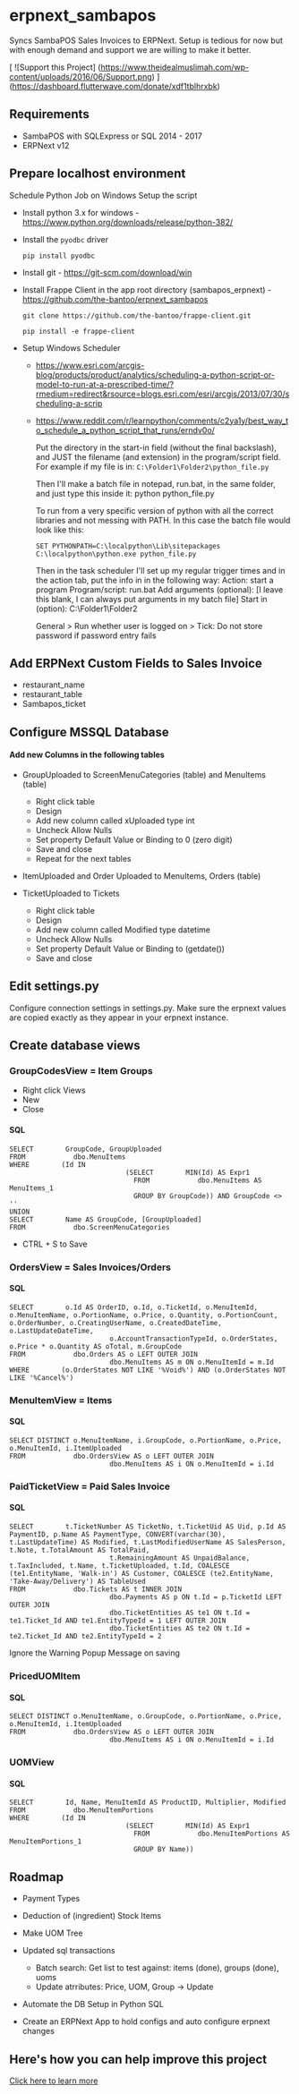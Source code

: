 # erpnext_sambapos 
Syncs SambaPOS Sales Invoices to ERPNext. Setup is tedious for now but with enough demand and support we are willing to make it better.


[
  ![Support this Project]
  (https://www.theidealmuslimah.com/wp-content/uploads/2016/06/Support.png)
]
(https://dashboard.flutterwave.com/donate/xdf1tblhrxbk)


## Requirements
- SambaPOS with SQLExpress or SQL 2014 - 2017
- ERPNext v12

## Prepare localhost environment





Schedule Python Job on Windows
Setup the script
- Install python 3.x for windows - https://www.python.org/downloads/release/python-382/
- Install the `pyodbc` driver

	```
	pip install pyodbc
	```
	
- Install git - https://git-scm.com/download/win
- Install Frappe Client in the app root directory (sambapos_erpnext) - https://github.com/the-bantoo/erpnext_sambapos 
	
	```
	git clone https://github.com/the-bantoo/frappe-client.git
	```
	
	```
	pip install -e frappe-client
	```
	
- Setup Windows Scheduler 
	- https://www.esri.com/arcgis-blog/products/product/analytics/scheduling-a-python-script-or-model-to-run-at-a-prescribed-time/?rmedium=redirect&rsource=blogs.esri.com/esri/arcgis/2013/07/30/scheduling-a-scrip
	- https://www.reddit.com/r/learnpython/comments/c2ya1y/best_way_to_schedule_a_python_script_that_runs/erndv0o/

		Put the directory in the start-in field (without the final backslash), and JUST the filename (and extension) in the program/script field.
		For example if my file is in:
		`C:\Folder1\Folder2\python_file.py`

		Then I'll make a batch file in notepad, run.bat, in the same folder, and just type this inside it:
		python python_file.py

		To run from a very specific version of python with all the correct libraries and not messing with PATH. In this case the batch file would look like this:
		```
		SET PYTHONPATH=C:\localpython\Lib\sitepackages
		C:\localpython\python.exe python_file.py
		```


		Then in the task scheduler I'll set up my regular trigger times and in the action tab, put the info in in the following way:
		Action: start a program
		Program/script: run.bat
		Add arguments (optional): [I leave this blank, I can always put arguments in my batch file]
		Start in (option): C:\Folder1\Folder2

		General > Run whether user is logged on > Tick: Do not store password if password entry fails

## Add ERPNext Custom Fields to Sales Invoice
- restaurant_name
- restaurant_table
- Sambapos_ticket

## Configure MSSQL Database
#### Add new Columns in the following tables
- GroupUploaded to ScreenMenuCategories (table) and MenuItems (table)
  - Right click table
  - Design
  - Add new column called xUploaded type int
  - Uncheck Allow Nulls
  - Set property Default Value or Binding to 0 (zero digit) 
  - Save and close
  - Repeat for the next tables
  
- ItemUploaded and Order Uploaded to MenuItems, Orders (table)
- TicketUploaded to Tickets
  - Right click table
  - Design
  - Add new column called Modified type datetime
  - Uncheck Allow Nulls
  - Set property Default Value or Binding to (getdate())
  - Save and close

## Edit settings.py
Configure connection settings in settings.py. Make sure the erpnext values are copied exactly as they appear in your erpnext instance. 
	
## Create database views
### GroupCodesView = Item Groups
- Right click Views
- New
- Close

#### SQL

```
SELECT        GroupCode, GroupUploaded
FROM            dbo.MenuItems
WHERE        (Id IN
                             (SELECT        MIN(Id) AS Expr1
                               FROM            dbo.MenuItems AS MenuItems_1
                               GROUP BY GroupCode)) AND GroupCode <> ''
UNION
SELECT        Name AS GroupCode, [GroupUploaded]
FROM            dbo.ScreenMenuCategories
```

- CTRL + S to Save


### OrdersView = Sales Invoices/Orders
#### SQL
		
```
SELECT        o.Id AS OrderID, o.Id, o.TicketId, o.MenuItemId, o.MenuItemName, o.PortionName, o.Price, o.Quantity, o.PortionCount, o.OrderNumber, o.CreatingUserName, o.CreatedDateTime, o.LastUpdateDateTime, 
                         o.AccountTransactionTypeId, o.OrderStates, o.Price * o.Quantity AS oTotal, m.GroupCode
FROM            dbo.Orders AS o LEFT OUTER JOIN
                         dbo.MenuItems AS m ON o.MenuItemId = m.Id
WHERE        (o.OrderStates NOT LIKE '%Void%') AND (o.OrderStates NOT LIKE '%Cancel%')
```


### MenuItemView = Items
#### SQL 

```
SELECT DISTINCT o.MenuItemName, i.GroupCode, o.PortionName, o.Price, o.MenuItemId, i.ItemUploaded
FROM            dbo.OrdersView AS o LEFT OUTER JOIN
                         dbo.MenuItems AS i ON o.MenuItemId = i.Id
```




### PaidTicketView = Paid Sales Invoice
#### SQL

```
SELECT        t.TicketNumber AS TicketNo, t.TicketUid AS Uid, p.Id AS PaymentID, p.Name AS PaymentType, CONVERT(varchar(30), t.LastUpdateTime) AS Modified, t.LastModifiedUserName AS SalesPerson, t.Note, t.TotalAmount AS TotalPaid, 
                         t.RemainingAmount AS UnpaidBalance, t.TaxIncluded, t.Name, t.TicketUploaded, t.Id, COALESCE (te1.EntityName, 'Walk-in') AS Customer, COALESCE (te2.EntityName, 'Take-Away/Delivery') AS TableUsed
FROM            dbo.Tickets AS t INNER JOIN
                         dbo.Payments AS p ON t.Id = p.TicketId LEFT OUTER JOIN
                         dbo.TicketEntities AS te1 ON t.Id = te1.Ticket_Id AND te1.EntityTypeId = 1 LEFT OUTER JOIN
                         dbo.TicketEntities AS te2 ON t.Id = te2.Ticket_Id AND te2.EntityTypeId = 2
```



Ignore the Warning Popup Message on saving

### PricedUOMItem
#### SQL

```
SELECT DISTINCT o.MenuItemName, o.GroupCode, o.PortionName, o.Price, o.MenuItemId, i.ItemUploaded
FROM            dbo.OrdersView AS o LEFT OUTER JOIN
                         dbo.MenuItems AS i ON o.MenuItemId = i.Id
```

### UOMView
#### SQL

```
SELECT        Id, Name, MenuItemId AS ProductID, Multiplier, Modified
FROM            dbo.MenuItemPortions
WHERE        (Id IN
                             (SELECT        MIN(Id) AS Expr1
                               FROM            dbo.MenuItemPortions AS MenuItemPortions_1
                               GROUP BY Name))
```


## Roadmap
- Payment Types
- Deduction of (ingredient) Stock Items
- Make UOM Tree
- Updated sql transactions
	- Batch search: Get list to test against: items (done), groups (done), uoms
	- Update atrributes: Price, UOM, Group -> Update

- Automate the DB Setup in Python SQL
- Create an ERPNext App to hold configs and auto configure erpnext changes

## Here's how you can help improve this project
[Click here to learn more](https://thebantoo.com/blog/general/crowdsourced-development-support)
